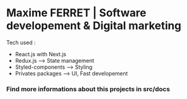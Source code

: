 # Maxime FERRET | Software developement & Digital marketing

Tech used :

- React.js with Next.js
- Redux.js --> State management
- Styled-components --> Styling
- Privates packages --> UI, Fast developement

### Find more informations about this projects in src/docs
